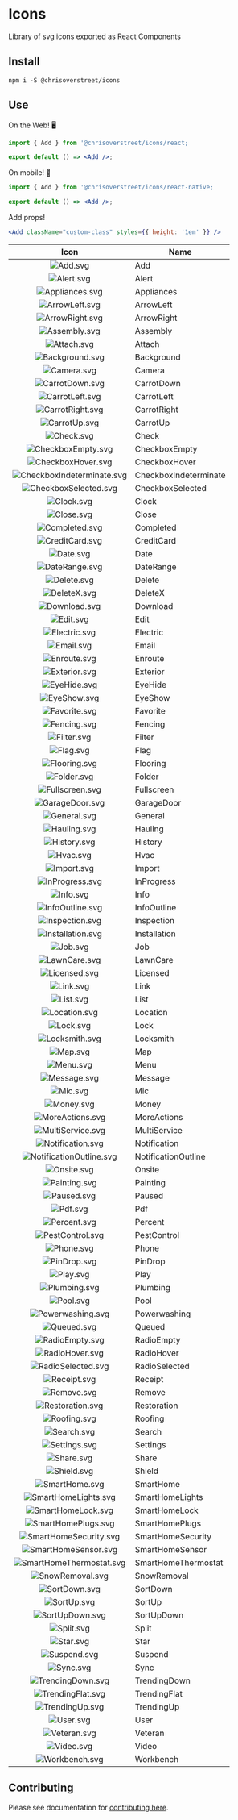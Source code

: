 

# Icons

Library of svg icons exported as React Components

## Install

```
npm i -S @chrisoverstreet/icons
```

## Use

On the Web! 🖥
```jsx
import { Add } from '@chrisoverstreet/icons/react;

export default () => <Add />;
```

On mobile! 📱
```jsx
import { Add } from '@chrisoverstreet/icons/react-native;

export default () => <Add />;
```

Add props!
```jsx
<Add className="custom-class" styles={{ height: '1em' }} />
```

| Icon | Name |
| :-: | - |
| ![Add.svg](https://raw.githubusercontent.com/chrisoverstreet/icons/master/src/Add.svg) | Add |
| ![Alert.svg](https://raw.githubusercontent.com/chrisoverstreet/icons/master/src/Alert.svg) | Alert |
| ![Appliances.svg](https://raw.githubusercontent.com/chrisoverstreet/icons/master/src/Appliances.svg) | Appliances |
| ![ArrowLeft.svg](https://raw.githubusercontent.com/chrisoverstreet/icons/master/src/ArrowLeft.svg) | ArrowLeft |
| ![ArrowRight.svg](https://raw.githubusercontent.com/chrisoverstreet/icons/master/src/ArrowRight.svg) | ArrowRight |
| ![Assembly.svg](https://raw.githubusercontent.com/chrisoverstreet/icons/master/src/Assembly.svg) | Assembly |
| ![Attach.svg](https://raw.githubusercontent.com/chrisoverstreet/icons/master/src/Attach.svg) | Attach |
| ![Background.svg](https://raw.githubusercontent.com/chrisoverstreet/icons/master/src/Background.svg) | Background |
| ![Camera.svg](https://raw.githubusercontent.com/chrisoverstreet/icons/master/src/Camera.svg) | Camera |
| ![CarrotDown.svg](https://raw.githubusercontent.com/chrisoverstreet/icons/master/src/CarrotDown.svg) | CarrotDown |
| ![CarrotLeft.svg](https://raw.githubusercontent.com/chrisoverstreet/icons/master/src/CarrotLeft.svg) | CarrotLeft |
| ![CarrotRight.svg](https://raw.githubusercontent.com/chrisoverstreet/icons/master/src/CarrotRight.svg) | CarrotRight |
| ![CarrotUp.svg](https://raw.githubusercontent.com/chrisoverstreet/icons/master/src/CarrotUp.svg) | CarrotUp |
| ![Check.svg](https://raw.githubusercontent.com/chrisoverstreet/icons/master/src/Check.svg) | Check |
| ![CheckboxEmpty.svg](https://raw.githubusercontent.com/chrisoverstreet/icons/master/src/CheckboxEmpty.svg) | CheckboxEmpty |
| ![CheckboxHover.svg](https://raw.githubusercontent.com/chrisoverstreet/icons/master/src/CheckboxHover.svg) | CheckboxHover |
| ![CheckboxIndeterminate.svg](https://raw.githubusercontent.com/chrisoverstreet/icons/master/src/CheckboxIndeterminate.svg) | CheckboxIndeterminate |
| ![CheckboxSelected.svg](https://raw.githubusercontent.com/chrisoverstreet/icons/master/src/CheckboxSelected.svg) | CheckboxSelected |
| ![Clock.svg](https://raw.githubusercontent.com/chrisoverstreet/icons/master/src/Clock.svg) | Clock |
| ![Close.svg](https://raw.githubusercontent.com/chrisoverstreet/icons/master/src/Close.svg) | Close |
| ![Completed.svg](https://raw.githubusercontent.com/chrisoverstreet/icons/master/src/Completed.svg) | Completed |
| ![CreditCard.svg](https://raw.githubusercontent.com/chrisoverstreet/icons/master/src/CreditCard.svg) | CreditCard |
| ![Date.svg](https://raw.githubusercontent.com/chrisoverstreet/icons/master/src/Date.svg) | Date |
| ![DateRange.svg](https://raw.githubusercontent.com/chrisoverstreet/icons/master/src/DateRange.svg) | DateRange |
| ![Delete.svg](https://raw.githubusercontent.com/chrisoverstreet/icons/master/src/Delete.svg) | Delete |
| ![DeleteX.svg](https://raw.githubusercontent.com/chrisoverstreet/icons/master/src/DeleteX.svg) | DeleteX |
| ![Download.svg](https://raw.githubusercontent.com/chrisoverstreet/icons/master/src/Download.svg) | Download |
| ![Edit.svg](https://raw.githubusercontent.com/chrisoverstreet/icons/master/src/Edit.svg) | Edit |
| ![Electric.svg](https://raw.githubusercontent.com/chrisoverstreet/icons/master/src/Electric.svg) | Electric |
| ![Email.svg](https://raw.githubusercontent.com/chrisoverstreet/icons/master/src/Email.svg) | Email |
| ![Enroute.svg](https://raw.githubusercontent.com/chrisoverstreet/icons/master/src/Enroute.svg) | Enroute |
| ![Exterior.svg](https://raw.githubusercontent.com/chrisoverstreet/icons/master/src/Exterior.svg) | Exterior |
| ![EyeHide.svg](https://raw.githubusercontent.com/chrisoverstreet/icons/master/src/EyeHide.svg) | EyeHide |
| ![EyeShow.svg](https://raw.githubusercontent.com/chrisoverstreet/icons/master/src/EyeShow.svg) | EyeShow |
| ![Favorite.svg](https://raw.githubusercontent.com/chrisoverstreet/icons/master/src/Favorite.svg) | Favorite |
| ![Fencing.svg](https://raw.githubusercontent.com/chrisoverstreet/icons/master/src/Fencing.svg) | Fencing |
| ![Filter.svg](https://raw.githubusercontent.com/chrisoverstreet/icons/master/src/Filter.svg) | Filter |
| ![Flag.svg](https://raw.githubusercontent.com/chrisoverstreet/icons/master/src/Flag.svg) | Flag |
| ![Flooring.svg](https://raw.githubusercontent.com/chrisoverstreet/icons/master/src/Flooring.svg) | Flooring |
| ![Folder.svg](https://raw.githubusercontent.com/chrisoverstreet/icons/master/src/Folder.svg) | Folder |
| ![Fullscreen.svg](https://raw.githubusercontent.com/chrisoverstreet/icons/master/src/Fullscreen.svg) | Fullscreen |
| ![GarageDoor.svg](https://raw.githubusercontent.com/chrisoverstreet/icons/master/src/GarageDoor.svg) | GarageDoor |
| ![General.svg](https://raw.githubusercontent.com/chrisoverstreet/icons/master/src/General.svg) | General |
| ![Hauling.svg](https://raw.githubusercontent.com/chrisoverstreet/icons/master/src/Hauling.svg) | Hauling |
| ![History.svg](https://raw.githubusercontent.com/chrisoverstreet/icons/master/src/History.svg) | History |
| ![Hvac.svg](https://raw.githubusercontent.com/chrisoverstreet/icons/master/src/Hvac.svg) | Hvac |
| ![Import.svg](https://raw.githubusercontent.com/chrisoverstreet/icons/master/src/Import.svg) | Import |
| ![InProgress.svg](https://raw.githubusercontent.com/chrisoverstreet/icons/master/src/InProgress.svg) | InProgress |
| ![Info.svg](https://raw.githubusercontent.com/chrisoverstreet/icons/master/src/Info.svg) | Info |
| ![InfoOutline.svg](https://raw.githubusercontent.com/chrisoverstreet/icons/master/src/InfoOutline.svg) | InfoOutline |
| ![Inspection.svg](https://raw.githubusercontent.com/chrisoverstreet/icons/master/src/Inspection.svg) | Inspection |
| ![Installation.svg](https://raw.githubusercontent.com/chrisoverstreet/icons/master/src/Installation.svg) | Installation |
| ![Job.svg](https://raw.githubusercontent.com/chrisoverstreet/icons/master/src/Job.svg) | Job |
| ![LawnCare.svg](https://raw.githubusercontent.com/chrisoverstreet/icons/master/src/LawnCare.svg) | LawnCare |
| ![Licensed.svg](https://raw.githubusercontent.com/chrisoverstreet/icons/master/src/Licensed.svg) | Licensed |
| ![Link.svg](https://raw.githubusercontent.com/chrisoverstreet/icons/master/src/Link.svg) | Link |
| ![List.svg](https://raw.githubusercontent.com/chrisoverstreet/icons/master/src/List.svg) | List |
| ![Location.svg](https://raw.githubusercontent.com/chrisoverstreet/icons/master/src/Location.svg) | Location |
| ![Lock.svg](https://raw.githubusercontent.com/chrisoverstreet/icons/master/src/Lock.svg) | Lock |
| ![Locksmith.svg](https://raw.githubusercontent.com/chrisoverstreet/icons/master/src/Locksmith.svg) | Locksmith |
| ![Map.svg](https://raw.githubusercontent.com/chrisoverstreet/icons/master/src/Map.svg) | Map |
| ![Menu.svg](https://raw.githubusercontent.com/chrisoverstreet/icons/master/src/Menu.svg) | Menu |
| ![Message.svg](https://raw.githubusercontent.com/chrisoverstreet/icons/master/src/Message.svg) | Message |
| ![Mic.svg](https://raw.githubusercontent.com/chrisoverstreet/icons/master/src/Mic.svg) | Mic |
| ![Money.svg](https://raw.githubusercontent.com/chrisoverstreet/icons/master/src/Money.svg) | Money |
| ![MoreActions.svg](https://raw.githubusercontent.com/chrisoverstreet/icons/master/src/MoreActions.svg) | MoreActions |
| ![MultiService.svg](https://raw.githubusercontent.com/chrisoverstreet/icons/master/src/MultiService.svg) | MultiService |
| ![Notification.svg](https://raw.githubusercontent.com/chrisoverstreet/icons/master/src/Notification.svg) | Notification |
| ![NotificationOutline.svg](https://raw.githubusercontent.com/chrisoverstreet/icons/master/src/NotificationOutline.svg) | NotificationOutline |
| ![Onsite.svg](https://raw.githubusercontent.com/chrisoverstreet/icons/master/src/Onsite.svg) | Onsite |
| ![Painting.svg](https://raw.githubusercontent.com/chrisoverstreet/icons/master/src/Painting.svg) | Painting |
| ![Paused.svg](https://raw.githubusercontent.com/chrisoverstreet/icons/master/src/Paused.svg) | Paused |
| ![Pdf.svg](https://raw.githubusercontent.com/chrisoverstreet/icons/master/src/Pdf.svg) | Pdf |
| ![Percent.svg](https://raw.githubusercontent.com/chrisoverstreet/icons/master/src/Percent.svg) | Percent |
| ![PestControl.svg](https://raw.githubusercontent.com/chrisoverstreet/icons/master/src/PestControl.svg) | PestControl |
| ![Phone.svg](https://raw.githubusercontent.com/chrisoverstreet/icons/master/src/Phone.svg) | Phone |
| ![PinDrop.svg](https://raw.githubusercontent.com/chrisoverstreet/icons/master/src/PinDrop.svg) | PinDrop |
| ![Play.svg](https://raw.githubusercontent.com/chrisoverstreet/icons/master/src/Play.svg) | Play |
| ![Plumbing.svg](https://raw.githubusercontent.com/chrisoverstreet/icons/master/src/Plumbing.svg) | Plumbing |
| ![Pool.svg](https://raw.githubusercontent.com/chrisoverstreet/icons/master/src/Pool.svg) | Pool |
| ![Powerwashing.svg](https://raw.githubusercontent.com/chrisoverstreet/icons/master/src/Powerwashing.svg) | Powerwashing |
| ![Queued.svg](https://raw.githubusercontent.com/chrisoverstreet/icons/master/src/Queued.svg) | Queued |
| ![RadioEmpty.svg](https://raw.githubusercontent.com/chrisoverstreet/icons/master/src/RadioEmpty.svg) | RadioEmpty |
| ![RadioHover.svg](https://raw.githubusercontent.com/chrisoverstreet/icons/master/src/RadioHover.svg) | RadioHover |
| ![RadioSelected.svg](https://raw.githubusercontent.com/chrisoverstreet/icons/master/src/RadioSelected.svg) | RadioSelected |
| ![Receipt.svg](https://raw.githubusercontent.com/chrisoverstreet/icons/master/src/Receipt.svg) | Receipt |
| ![Remove.svg](https://raw.githubusercontent.com/chrisoverstreet/icons/master/src/Remove.svg) | Remove |
| ![Restoration.svg](https://raw.githubusercontent.com/chrisoverstreet/icons/master/src/Restoration.svg) | Restoration |
| ![Roofing.svg](https://raw.githubusercontent.com/chrisoverstreet/icons/master/src/Roofing.svg) | Roofing |
| ![Search.svg](https://raw.githubusercontent.com/chrisoverstreet/icons/master/src/Search.svg) | Search |
| ![Settings.svg](https://raw.githubusercontent.com/chrisoverstreet/icons/master/src/Settings.svg) | Settings |
| ![Share.svg](https://raw.githubusercontent.com/chrisoverstreet/icons/master/src/Share.svg) | Share |
| ![Shield.svg](https://raw.githubusercontent.com/chrisoverstreet/icons/master/src/Shield.svg) | Shield |
| ![SmartHome.svg](https://raw.githubusercontent.com/chrisoverstreet/icons/master/src/SmartHome.svg) | SmartHome |
| ![SmartHomeLights.svg](https://raw.githubusercontent.com/chrisoverstreet/icons/master/src/SmartHomeLights.svg) | SmartHomeLights |
| ![SmartHomeLock.svg](https://raw.githubusercontent.com/chrisoverstreet/icons/master/src/SmartHomeLock.svg) | SmartHomeLock |
| ![SmartHomePlugs.svg](https://raw.githubusercontent.com/chrisoverstreet/icons/master/src/SmartHomePlugs.svg) | SmartHomePlugs |
| ![SmartHomeSecurity.svg](https://raw.githubusercontent.com/chrisoverstreet/icons/master/src/SmartHomeSecurity.svg) | SmartHomeSecurity |
| ![SmartHomeSensor.svg](https://raw.githubusercontent.com/chrisoverstreet/icons/master/src/SmartHomeSensor.svg) | SmartHomeSensor |
| ![SmartHomeThermostat.svg](https://raw.githubusercontent.com/chrisoverstreet/icons/master/src/SmartHomeThermostat.svg) | SmartHomeThermostat |
| ![SnowRemoval.svg](https://raw.githubusercontent.com/chrisoverstreet/icons/master/src/SnowRemoval.svg) | SnowRemoval |
| ![SortDown.svg](https://raw.githubusercontent.com/chrisoverstreet/icons/master/src/SortDown.svg) | SortDown |
| ![SortUp.svg](https://raw.githubusercontent.com/chrisoverstreet/icons/master/src/SortUp.svg) | SortUp |
| ![SortUpDown.svg](https://raw.githubusercontent.com/chrisoverstreet/icons/master/src/SortUpDown.svg) | SortUpDown |
| ![Split.svg](https://raw.githubusercontent.com/chrisoverstreet/icons/master/src/Split.svg) | Split |
| ![Star.svg](https://raw.githubusercontent.com/chrisoverstreet/icons/master/src/Star.svg) | Star |
| ![Suspend.svg](https://raw.githubusercontent.com/chrisoverstreet/icons/master/src/Suspend.svg) | Suspend |
| ![Sync.svg](https://raw.githubusercontent.com/chrisoverstreet/icons/master/src/Sync.svg) | Sync |
| ![TrendingDown.svg](https://raw.githubusercontent.com/chrisoverstreet/icons/master/src/TrendingDown.svg) | TrendingDown |
| ![TrendingFlat.svg](https://raw.githubusercontent.com/chrisoverstreet/icons/master/src/TrendingFlat.svg) | TrendingFlat |
| ![TrendingUp.svg](https://raw.githubusercontent.com/chrisoverstreet/icons/master/src/TrendingUp.svg) | TrendingUp |
| ![User.svg](https://raw.githubusercontent.com/chrisoverstreet/icons/master/src/User.svg) | User |
| ![Veteran.svg](https://raw.githubusercontent.com/chrisoverstreet/icons/master/src/Veteran.svg) | Veteran |
| ![Video.svg](https://raw.githubusercontent.com/chrisoverstreet/icons/master/src/Video.svg) | Video |
| ![Workbench.svg](https://raw.githubusercontent.com/chrisoverstreet/icons/master/src/Workbench.svg) | Workbench |


## Contributing

Please see documentation for [contributing here](./CONTRIBUTING.md).
